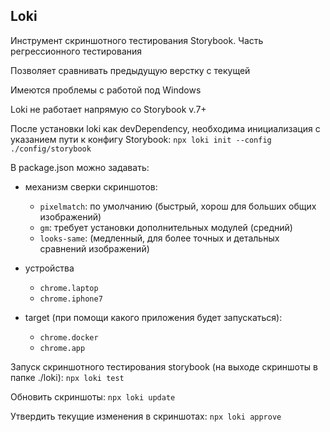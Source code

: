 ## Loki
Инструмент скриншотного тестирования Storybook. Часть регрессионного тестирования

Позволяет сравнивать предыдущую верстку с текущей

Имеются проблемы с работой под Windows

Loki не работает напрямую со Storybook v.7+

После установки loki как devDependency, необходима инициализация с указанием пути к конфигу Storybook:
`npx loki init --config ./config/storybook`

В package.json можно задавать:
- механизм сверки скриншотов:
    - `pixelmatch`: по умолчанию (быстрый, хорош для больших общих изображений)
    - `gm`: требует установки дополнительных модулей (средний)
    - `looks-same`: (медленный, для более точных и детальных сравнений изображений)

- устройства
    - `chrome.laptop`
    - `chrome.iphone7`
- target (при помощи какого приложения будет запускаться):
    - `chrome.docker`
    - `chrome.app`

Запуск скриншотного тестирования storybook (на выходе скриншоты в папке ./loki):
`npx loki test`

Обновить скриншоты:
`npx loki update`

Утвердить текущие изменения в скриншотах:
`npx loki approve`
